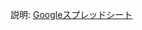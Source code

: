 説明:
[Googleスプレッドシート](https://docs.google.com/spreadsheets/d/1xICx0nf2qJdUK53_gCZDPfXE7yZ8sTfV/edit#gid=478646014)
